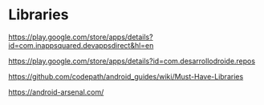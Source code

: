# Libraries 


https://play.google.com/store/apps/details?id=com.inappsquared.devappsdirect&hl=en

https://play.google.com/store/apps/details?id=com.desarrollodroide.repos

https://github.com/codepath/android_guides/wiki/Must-Have-Libraries

https://android-arsenal.com/

